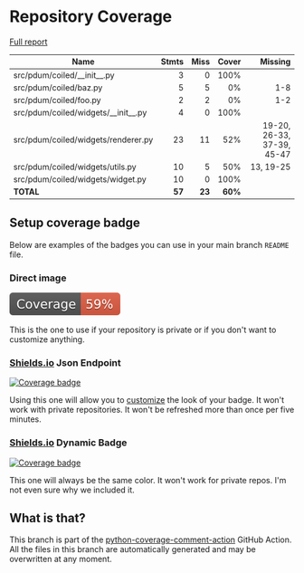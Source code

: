 # Repository Coverage

[Full report](https://htmlpreview.github.io/?https://github.com/habemus-papadum/pdum_coiled/blob/python-coverage-comment-action-data/htmlcov/index.html)

| Name                                    |    Stmts |     Miss |   Cover |   Missing |
|---------------------------------------- | -------: | -------: | ------: | --------: |
| src/pdum/coiled/\_\_init\_\_.py         |        3 |        0 |    100% |           |
| src/pdum/coiled/baz.py                  |        5 |        5 |      0% |       1-8 |
| src/pdum/coiled/foo.py                  |        2 |        2 |      0% |       1-2 |
| src/pdum/coiled/widgets/\_\_init\_\_.py |        4 |        0 |    100% |           |
| src/pdum/coiled/widgets/renderer.py     |       23 |       11 |     52% |19-20, 26-33, 37-39, 45-47 |
| src/pdum/coiled/widgets/utils.py        |       10 |        5 |     50% | 13, 19-25 |
| src/pdum/coiled/widgets/widget.py       |       10 |        0 |    100% |           |
|                               **TOTAL** |   **57** |   **23** | **60%** |           |


## Setup coverage badge

Below are examples of the badges you can use in your main branch `README` file.

### Direct image

[![Coverage badge](https://raw.githubusercontent.com/habemus-papadum/pdum_coiled/python-coverage-comment-action-data/badge.svg)](https://htmlpreview.github.io/?https://github.com/habemus-papadum/pdum_coiled/blob/python-coverage-comment-action-data/htmlcov/index.html)

This is the one to use if your repository is private or if you don't want to customize anything.

### [Shields.io](https://shields.io) Json Endpoint

[![Coverage badge](https://img.shields.io/endpoint?url=https://raw.githubusercontent.com/habemus-papadum/pdum_coiled/python-coverage-comment-action-data/endpoint.json)](https://htmlpreview.github.io/?https://github.com/habemus-papadum/pdum_coiled/blob/python-coverage-comment-action-data/htmlcov/index.html)

Using this one will allow you to [customize](https://shields.io/endpoint) the look of your badge.
It won't work with private repositories. It won't be refreshed more than once per five minutes.

### [Shields.io](https://shields.io) Dynamic Badge

[![Coverage badge](https://img.shields.io/badge/dynamic/json?color=brightgreen&label=coverage&query=%24.message&url=https%3A%2F%2Fraw.githubusercontent.com%2Fhabemus-papadum%2Fpdum_coiled%2Fpython-coverage-comment-action-data%2Fendpoint.json)](https://htmlpreview.github.io/?https://github.com/habemus-papadum/pdum_coiled/blob/python-coverage-comment-action-data/htmlcov/index.html)

This one will always be the same color. It won't work for private repos. I'm not even sure why we included it.

## What is that?

This branch is part of the
[python-coverage-comment-action](https://github.com/marketplace/actions/python-coverage-comment)
GitHub Action. All the files in this branch are automatically generated and may be
overwritten at any moment.